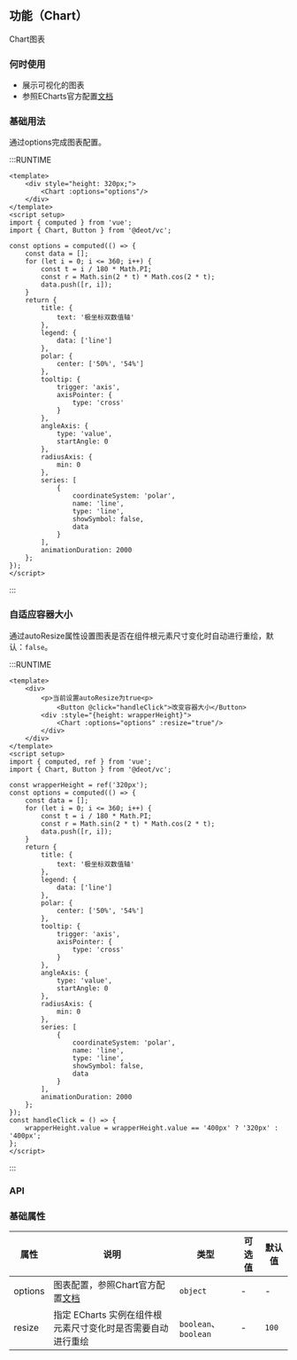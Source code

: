 [link]: https://www.echartsjs.com/zh/option.html#title

## 功能（Chart）
Chart图表

### 何时使用

- 展示可视化的图表
- 参照ECharts官方配置[文档][link]

### 基础用法

通过options完成图表配置。

:::RUNTIME
```vue
<template>
	<div style="height: 320px;">
		<Chart :options="options"/>
	</div>
</template>
<script setup>
import { computed } from 'vue';
import { Chart, Button } from '@deot/vc';

const options = computed(() => {
	const data = [];
	for (let i = 0; i <= 360; i++) {
		const t = i / 180 * Math.PI;
		const r = Math.sin(2 * t) * Math.cos(2 * t);
		data.push([r, i]);
	}
	return {
		title: {
			text: '极坐标双数值轴'
		},
		legend: {
			data: ['line']
		},
		polar: {
			center: ['50%', '54%']
		},
		tooltip: {
			trigger: 'axis',
			axisPointer: {
				type: 'cross'
			}
		},
		angleAxis: {
			type: 'value',
			startAngle: 0
		},
		radiusAxis: {
			min: 0
		},
		series: [
			{
				coordinateSystem: 'polar',
				name: 'line',
				type: 'line',
				showSymbol: false,
				data
			}
		],
		animationDuration: 2000
	};
});
</script>
```
:::

### 自适应容器大小
通过autoResize属性设置图表是否在组件根元素尺寸变化时自动进行重绘，默认：`false`。

:::RUNTIME
```vue
<template>
	<div>
		<p>当前设置autoResize为true<p>
			<Button @click="handleClick">改变容器大小</Button>
		<div :style="{height: wrapperHeight}">
			<Chart :options="options" :resize="true"/>
		</div>
	</div>
</template>
<script setup>
import { computed, ref } from 'vue';
import { Chart, Button } from '@deot/vc';

const wrapperHeight = ref('320px');
const options = computed(() => {
	const data = [];
	for (let i = 0; i <= 360; i++) {
		const t = i / 180 * Math.PI;
		const r = Math.sin(2 * t) * Math.cos(2 * t);
		data.push([r, i]);
	}
	return {
		title: {
			text: '极坐标双数值轴'
		},
		legend: {
			data: ['line']
		},
		polar: {
			center: ['50%', '54%']
		},
		tooltip: {
			trigger: 'axis',
			axisPointer: {
				type: 'cross'
			}
		},
		angleAxis: {
			type: 'value',
			startAngle: 0
		},
		radiusAxis: {
			min: 0
		},
		series: [
			{
				coordinateSystem: 'polar',
				name: 'line',
				type: 'line',
				showSymbol: false,
				data
			}
		],
		animationDuration: 2000
	};
});
const handleClick = () => {
	wrapperHeight.value = wrapperHeight.value == '400px' ? '320px' : '400px';
};
</script>
```
:::

### API

### 基础属性
| 属性          | 说明                                 | 类型        | 可选值 | 默认值     |
| ----------- | ---------------------------------- | --------- | --- | ------- |
| options     | 图表配置，参照Chart官方配置[文档][link]       | `object`  | -   | -       |
| resize | 指定 ECharts 实例在组件根元素尺寸变化时是否需要自动进行重绘 | `boolean`、`boolean` | -   | `100` |

